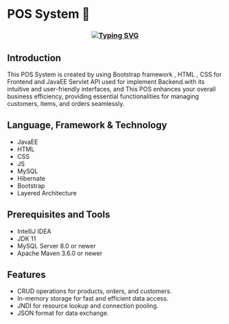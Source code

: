 # POS System 🍃
<h3 align="center"><a href="https://git.io/typing-svg" align="center">
<img align="center" src="https://readme-typing-svg.herokuapp.com?font=Fira+Code&size=25&duration=4000&center=true&vCenter=true&width=435&lines=JavaEE+POS+System+🍃" alt="Typing SVG" style="max-width:100%" /></a></h3>

## Introduction 
This POS System is created by using Bootstrap framework , HTML , CSS for Frontend and JavaEE Servlet API used for implement Backend.with its intuitive and user-friendly interfaces, and This POS enhances your overall business efficiency, providing essential functionalities for managing customers, items, and orders seamlessly.

## Language, Framework & Technology 
- JavaEE 
- HTML 
- CSS 
- JS 
- MySQL 
- Hibernate  
- Bootstrap 
- Layered Architecture
    
## Prerequisites and Tools
- IntelliJ IDEA
- JDK 11
- MySQL Server 8.0 or newer
- Apache Maven 3.6.0 or newer

## Features
- CRUD operations for products, orders, and customers.
- In-memory storage for fast and efficient data access.
- JNDI for resource lookup and connection pooling.
- JSON format for data exchange.
